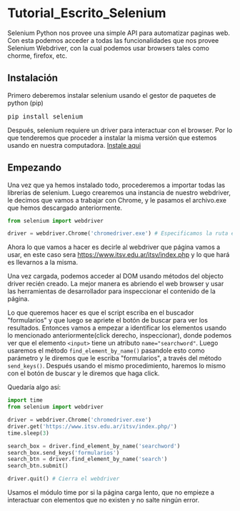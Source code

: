 # Tutorial_Escrito_Selenium

Selenium Python nos provee una simple API para automatizar paginas web.
Con esta podemos acceder a todas las funcionalidades que nos provee Selenium Webdriver, con la cual podemos usar browsers tales como chorme, firefox, etc.

## Instalación
Primero deberemos instalar selenium usando el gestor de paquetes de python (pip)

<pre>
pip install selenium
</pre>

Después, selenium requiere un driver para interactuar con el browser. Por lo que tenderemos que proceder a instalar la misma versión que estemos usando en nuestra computadora. [Instale aqui](https://www.selenium.dev/documentation/en/webdriver/driver_requirements/#quick-reference) 

## Empezando
Una vez que ya hemos instalado todo, procederemos a importar todas las librerias de selenium. Luego crearemos una instancia de nuestro webdriver, le decimos que vamos a trabajar con Chrome, y le pasamos el archivo.exe que hemos descargado anteriormente.

```python
from selenium import webdriver

driver = webdriver.Chrome('chromedriver.exe') # Especificamos la ruta en donde se encuentra nuestro .exe

```

Ahora lo que vamos a hacer es decirle al webdriver que página vamos a usar, en este caso sera https://www.itsv.edu.ar/itsv/index.php y lo que hará es llevarnos a la misma.

Una vez cargada, podemos acceder al DOM usando métodos del objecto driver recién creado.
La mejor manera es abriendo el web browser y usar las herramientas de desarrollador para inspeccionar el contenido de la página.

Lo que queremos hacer es que el script escriba en el buscador "formularios" y que luego se apriete el botón de buscar para ver los resultados. Entonces vamos a empezar a identificar los elementos usando lo mencionado anteriormente(click derecho, inspeccionar), donde podemos ver que el elemento ```<input>``` tiene un atributo ```name="searchword"```. Luego usaremos el método ```find_element_by_name()``` pasandole esto como parámetro y le diremos que le escriba "formularios", a través del método ```send_keys()```.
Después usando el mismo procedimiento, haremos lo mismo con el botón de buscar y le diremos que haga click.

Quedaría algo así:

```python
import time
from selenium import webdriver

driver = webdriver.Chrome('chromedriver.exe')
driver.get('https://www.itsv.edu.ar/itsv/index.php/')
time.sleep(3)

search_box = driver.find_element_by_name('searchword')
search_box.send_keys('formularios')
search_btn = driver.find_element_by_name('search')
search_btn.submit()

driver.quit() # Cierra el webdriver

```

Usamos el módulo time por si la página carga lento, que no empieze a interactuar con elementos que no existen y no salte ningún error.
